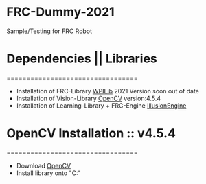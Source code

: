 # FRC-Dummy-2021
Sample/Testing for FRC Robot
# Dependencies || Libraries
=================================
- Installation of FRC-Library [WPILib](https://github.com/wpilibsuite/allwpilib/releases/tag/v2021.3.1) 2021 Version soon out of date
- Installation of Vision-Library [OpenCV](https://github.com/opencv/opencv/tree/4.5.4) version:4.5.4
- Installation of Learning-Library + FRC-Engine [IllusionEngine](https://github.com/Primal-Illusion/IlllusionEngine)
# OpenCV Installation :: v4.5.4
=================================
- Download [OpenCV](https://github.com/opencv/opencv/tree/4.5.4)
- Install library onto "C:\"